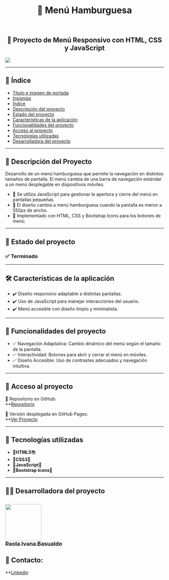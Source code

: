 <h1 id="titulo-e-imagen-de-portada" align="center">
  🍔 Menú Hamburguesa
</h1>  <br>

<h2 align="center">
  📌 Proyecto de Menú Responsivo con HTML, CSS y JavaScript
</h2>
<p id="insignias" align="left">
   <img src="https://img.shields.io/badge/STATUS-TERMINADO-blue">
</p>

---

## 📌 Índice

- [Título e imagen de portada](#titulo-e-imagen-de-portada)
- [Insignias](#insignias)
- [Índice](#-índice)
- [Descripción del proyecto](#-descripción-del-proyecto)
- [Estado del proyecto](#-estado-del-proyecto)
- [Características de la aplicación](#-funcionalidades-del-proyecto)
- [Funcionalidades del proyecto](#-funcionalidades-del-proyecto)
- [Acceso al proyecto](#-acceso-al-proyecto)
- [Tecnologías utilizadas](#-tecnologías-utilizadas)
- [Desarrolladora del proyecto](#-desarrolladora-del-proyecto)

---

## 📖 Descripción del Proyecto

Desarrollo de un menú hamburguesa que permite la navegación en distintos tamaños de pantalla. El menú cambia de una barra de navegación estándar a un menú desplegable en dispositivos móviles.

<ul>
  <li>🔹 Se utiliza JavaScript para gestionar la apertura y cierre del menú en pantallas pequeñas.</li>
  <li>🔹 El diseño cambia a menú hamburguesa cuando la pantalla es menor a 550px de ancho.</li>
  <li>🔹 Implementado con HTML, CSS y Bootstrap Icons para los botones de menú.</li>
</ul>

---

## 🚧 Estado del proyecto  

<h3 align="left">
  ✅ Terminado
</h3>

---

## 🛠️ Características de la aplicación  

<ul>
  <li>✔️ Diseño responsivo adaptable a distintas pantallas.</li>
  <li>✔️ Uso de JavaScript para manejar interacciones del usuario.</li>
  <li>✔️ Menú accesible con diseño limpio y minimalista.</li>
</ul>

---

## 🔧 Funcionalidades del proyecto  

<ul>
  <li>✅ Navegación Adaptativa: Cambio dinámico del menú según el tamaño de la pantalla.</li>
  <li>✅ Interactividad: Botones para abrir y cerrar el menú en móviles.</li>
  <li>✅ Diseño Accesible: Uso de contrastes adecuados y navegación intuitiva.</li>
</ul>

---

## 📁 Acceso al proyecto  

🔗 Repositorio en GitHub:  
**[Repositorio](https://github.com/PaolaBasualdo/menu-hamburguesa)

🔗 Versión desplegada en GitHub Pages:  
**[Ver Proyecto](https://paolabasualdo.github.io/menu-hamburguesa/)  

---

## 🚀 Tecnologías utilizadas  

<ul>
  <li>🔹<strong>HTML5</strong>📚</li>
  <li>🔹<strong>CSS3</strong>💚</li>
  <li>🔹<strong>JavaScript</strong>💪</li>
  <li>🔹<strong>Bootstrap Icons</strong>📸</li>
</ul>

---

## 👩‍💻 Desarrolladora del proyecto  

[<img src="https://avatars.githubusercontent.com/u/117169838?v=4" width=115><br><sub>Paola Ivana Basualdo</sub>](https://github.com/PaolaBasualdo) 
---

## 📩 Contacto: 

**[Linkedin](https://www.linkedin.com/in/paola-ivana-basualdo/)



















